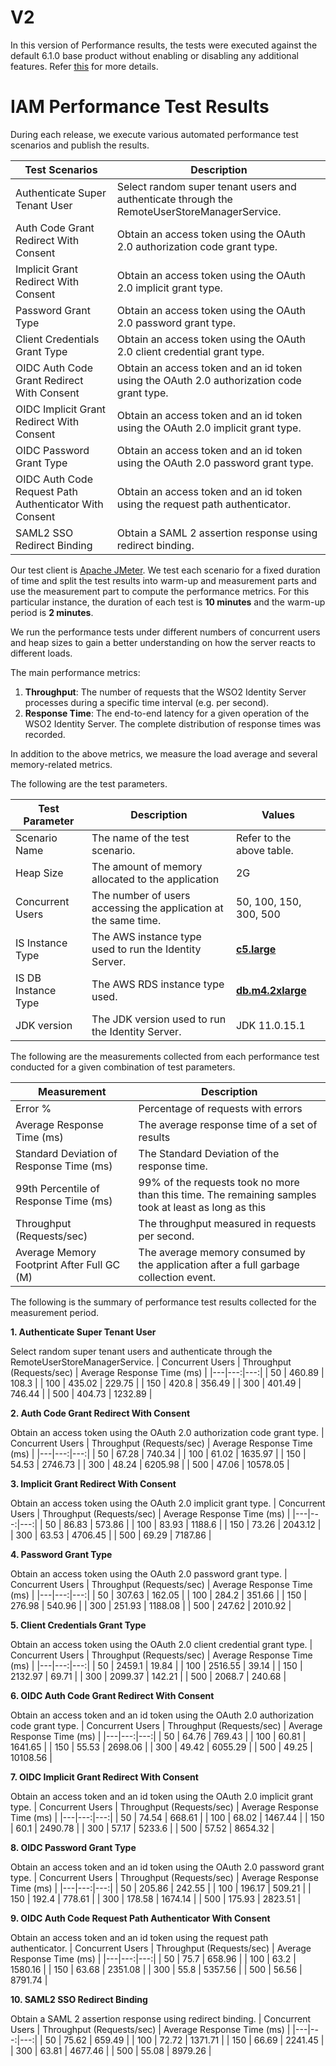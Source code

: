 # V2

In this version of Performance results, the tests were executed against the default 6.1.0 base product without enabling or disabling any additional features. Refer [this](README.md) for more details.

# IAM Performance Test Results

During each release, we execute various automated performance test scenarios and publish the results.

| Test Scenarios | Description |
| --- | --- |
| Authenticate Super Tenant User | Select random super tenant users and authenticate through the RemoteUserStoreManagerService. |
| Auth Code Grant Redirect With Consent | Obtain an access token using the OAuth 2.0 authorization code grant type. |
| Implicit Grant Redirect With Consent | Obtain an access token using the OAuth 2.0 implicit grant type. |
| Password Grant Type | Obtain an access token using the OAuth 2.0 password grant type. |
| Client Credentials Grant Type | Obtain an access token using the OAuth 2.0 client credential grant type. |
| OIDC Auth Code Grant Redirect With Consent | Obtain an access token and an id token using the OAuth 2.0 authorization code grant type. |
| OIDC Implicit Grant Redirect With Consent | Obtain an access token and an id token using the OAuth 2.0 implicit grant type. |
| OIDC Password Grant Type | Obtain an access token and an id token using the OAuth 2.0 password grant type. |
| OIDC Auth Code Request Path Authenticator With Consent | Obtain an access token and an id token using the request path authenticator. |
| SAML2 SSO Redirect Binding | Obtain a SAML 2 assertion response using redirect binding. |

Our test client is [Apache JMeter](https://jmeter.apache.org/index.html). We test each scenario for a fixed duration of
time and split the test results into warm-up and measurement parts and use the measurement part to compute the
performance metrics. For this particular instance, the duration of each test is **10 minutes** and the warm-up period is **2 minutes**.

We run the performance tests under different numbers of concurrent users and heap sizes to gain a better understanding on how the server reacts to different loads.

The main performance metrics:

1. **Throughput**: The number of requests that the WSO2 Identity Server processes during a specific time interval (e.g. per second).
2. **Response Time**: The end-to-end latency for a given operation of the WSO2 Identity Server. The complete distribution of response times was recorded.

In addition to the above metrics, we measure the load average and several memory-related metrics.

The following are the test parameters.

| Test Parameter | Description | Values |
| --- | --- | --- |
| Scenario Name | The name of the test scenario. | Refer to the above table. |
| Heap Size | The amount of memory allocated to the application | 2G |
| Concurrent Users | The number of users accessing the application at the same time. | 50, 100, 150, 300, 500 |
| IS Instance Type | The AWS instance type used to run the Identity Server. | [**c5.large**](https://aws.amazon.com/ec2/instance-types/) |
| IS DB Instance Type | The AWS RDS instance type used. | [**db.m4.2xlarge**](https://aws.amazon.com/rds/instance-types/) |
| JDK version | The JDK version used to run the Identity Server. | JDK 11.0.15.1  |

The following are the measurements collected from each performance test conducted for a given combination of
test parameters.

| Measurement | Description |
| --- | --- |
| Error % | Percentage of requests with errors |
| Average Response Time (ms) | The average response time of a set of results |
| Standard Deviation of Response Time (ms) | The Standard Deviation of the response time. |
| 99th Percentile of Response Time (ms) | 99% of the requests took no more than this time. The remaining samples took at least as long as this |
| Throughput (Requests/sec) | The throughput measured in requests per second. |
| Average Memory Footprint After Full GC (M) | The average memory consumed by the application after a full garbage collection event. |

The following is the summary of performance test results collected for the measurement period.

**1. Authenticate Super Tenant User**

Select random super tenant users and authenticate through the RemoteUserStoreManagerService.
|  Concurrent Users | Throughput (Requests/sec) | Average Response Time (ms) |
|---|---:|---:|
| 50 | 460.89 | 108.3 |
| 100 | 435.02 | 229.75 |
| 150 | 420.8 | 356.49 |
| 300 | 401.49 | 746.44 |
| 500 | 404.73 | 1232.89 |

**2. Auth Code Grant Redirect With Consent**

Obtain an access token using the OAuth 2.0 authorization code grant type.
|  Concurrent Users | Throughput (Requests/sec) | Average Response Time (ms) |
|---|---:|---:|
| 50 | 67.28 | 740.34 |
| 100 | 61.02 | 1635.97 |
| 150 | 54.53 | 2746.73 |
| 300 | 48.24 | 6205.98 |
| 500 | 47.06 | 10578.05 |

**3. Implicit Grant Redirect With Consent**

Obtain an access token using the OAuth 2.0 implicit grant type.
|  Concurrent Users | Throughput (Requests/sec) | Average Response Time (ms) |
|---|---:|---:|
| 50 | 86.83 | 573.86 |
| 100 | 83.93 | 1188.6 |
| 150 | 73.26 | 2043.12 |
| 300 | 63.53 | 4706.45 |
| 500 | 69.29 | 7187.86 |

**4. Password Grant Type**

Obtain an access token using the OAuth 2.0 password grant type.
|  Concurrent Users | Throughput (Requests/sec) | Average Response Time (ms) |
|---|---:|---:|
| 50 | 307.63 | 162.05 |
| 100 | 284.2 | 351.66 |
| 150 | 276.98 | 540.96 |
| 300 | 251.93 | 1188.08 |
| 500 | 247.62 | 2010.92 |

**5. Client Credentials Grant Type**

Obtain an access token using the OAuth 2.0 client credential grant type.
|  Concurrent Users | Throughput (Requests/sec) | Average Response Time (ms) |
|---|---:|---:|
| 50 | 2459.1 | 19.84 |
| 100 | 2516.55 | 39.14 |
| 150 | 2132.97 | 69.71 |
| 300 | 2099.37 | 142.21 |
| 500 | 2068.7 | 240.68 |

**6. OIDC Auth Code Grant Redirect With Consent**

Obtain an access token and an id token using the OAuth 2.0 authorization code grant type.
|  Concurrent Users | Throughput (Requests/sec) | Average Response Time (ms) |
|---|---:|---:|
| 50 | 64.76 | 769.43 |
| 100 | 60.81 | 1641.65 |
| 150 | 55.53 | 2698.06 |
| 300 | 49.42 | 6055.29 |
| 500 | 49.25 | 10108.56 |

**7. OIDC Implicit Grant Redirect With Consent**

Obtain an access token and an id token using the OAuth 2.0 implicit grant type.
|  Concurrent Users | Throughput (Requests/sec) | Average Response Time (ms) |
|---|---:|---:|
| 50 | 74.54 | 668.61 |
| 100 | 68.02 | 1467.44 |
| 150 | 60.1 | 2490.78 |
| 300 | 57.17 | 5233.6 |
| 500 | 57.52 | 8654.32 |

**8. OIDC Password Grant Type**

Obtain an access token and an id token using the OAuth 2.0 password grant type.
|  Concurrent Users | Throughput (Requests/sec) | Average Response Time (ms) |
|---|---:|---:|
| 50 | 205.86 | 242.55 |
| 100 | 196.17 | 509.21 |
| 150 | 192.4 | 778.61 |
| 300 | 178.58 | 1674.14 |
| 500 | 175.93 | 2823.51 |

**9. OIDC Auth Code Request Path Authenticator With Consent**

Obtain an access token and an id token using the request path authenticator.
|  Concurrent Users | Throughput (Requests/sec) | Average Response Time (ms) |
|---|---:|---:|
| 50 | 75.7 | 658.96 |
| 100 | 63.2 | 1580.16 |
| 150 | 63.68 | 2351.08 |
| 300 | 55.8 | 5357.56 |
| 500 | 56.56 | 8791.74 |

**10. SAML2 SSO Redirect Binding**

Obtain a SAML 2 assertion response using redirect binding.
|  Concurrent Users | Throughput (Requests/sec) | Average Response Time (ms) |
|---|---:|---:|
| 50 | 75.62 | 659.49 |
| 100 | 72.72 | 1371.71 |
| 150 | 66.69 | 2241.45 |
| 300 | 63.81 | 4677.46 |
| 500 | 55.08 | 8979.26 |
